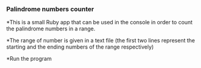 ### Palindrome numbers counter

*This is a small Ruby app that can be used in the console in order to count the palindrome numbers in a range.

*The range of number is given in a text file (the first two lines represent the starting and the ending numbers of the range respectively)

*Run the program

